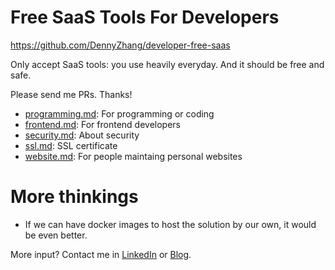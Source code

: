 # Free SaaS Tools For Developers

https://github.com/DennyZhang/developer-free-saas

Only accept SaaS tools: you use heavily everyday. And it should be free and safe.

Please send me PRs. Thanks!

- [programming.md](programming.md): For programming or coding
- [frontend.md](frontend.md): For frontend developers
- [security.md](security.md): About security
- [ssl.md](ssl.md): SSL certificate
- [website.md](website.md): For people maintaing personal websites

# More thinkings
- If we can have docker images to host the solution by our own, it would be even better.

More input? Contact me in [LinkedIn](https://www.linkedin.com/in/dennyzhang001) or [Blog](https://www.dennyzhang.com).
